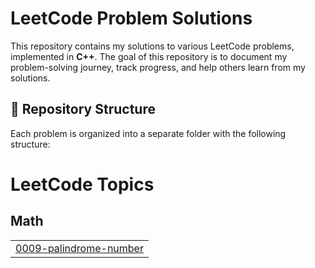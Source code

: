 # LeetCode Problem Solutions

This repository contains my solutions to various LeetCode problems, implemented in **C++**. The goal of this repository is to document my problem-solving journey, track progress, and help others learn from my solutions.

## 📂 Repository Structure

Each problem is organized into a separate folder with the following structure:


<!---LeetCode Topics Start-->
# LeetCode Topics
## Math
|  |
| ------- |
| [0009-palindrome-number](https://github.com/Rahat100x/LeetCodeProblem/tree/master/0009-palindrome-number) |
<!---LeetCode Topics End-->